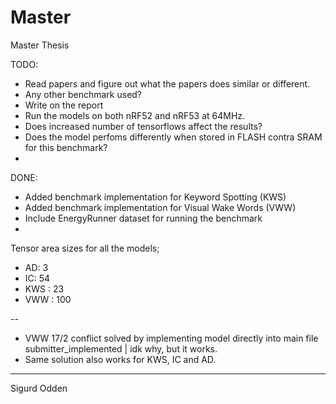 # Master
Master Thesis

TODO:
- Read papers and figure out what the papers does similar or different.
- Any other benchmark used?
- Write on the report
- Run the models on both nRF52 and nRF53 at 64MHz.
- Does increased number of tensorflows affect the results?
- Does the model perfoms differently when stored in FLASH contra SRAM for this benchmark?
- 


DONE:
- Added benchmark implementation for Keyword Spotting (KWS)
- Added benchmark implementation for Visual Wake Words (VWW) 
- Include EnergyRunner dataset for running the benchmark
- 


Tensor area sizes for all the models;
- AD: 3
- IC: 54
- KWS : 23
- VWW : 100

--

- VWW 17/2 conflict solved by implementing model directly into main file submitter_implemented | idk why, but it works.
- Same solution also works for KWS, IC and AD.

---

Sigurd Odden
